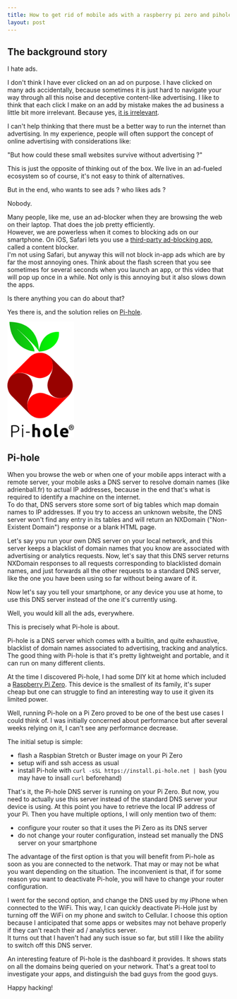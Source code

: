 ```yaml
---
title: How to get rid of mobile ads with a raspberry pi zero and pihole
layout: post
---
```


<!-- You can extract all of the variables in use from a Smarty template using a simple call to `*nix` grep with a trivial regex expression. Here is the command-

{% highlight bash %}
grep -o "\{\$[-_a-zA-Z0-9]*\}" my-template.tpl
{% endhighlight %} -->

## The background story

I hate ads.

I don't think I have ever clicked on an ad on purpose. I have clicked on many ads accidentally, because sometimes it is just hard to navigate your way through all this noise and deceptive content-like advertising. I like to think that each click I make on an add by mistake makes the ad business a little bit more irrelevant. Because yes, [it is irrelevant](https://thecorrespondent.com/100/the-new-dot-com-bubble-is-here-its-called-online-advertising).

I can't help thinking that there must be a better way to run the internet than advertising. In my experience, people will often support the concept of online advertising with considerations like: 

"But how could these small websites survive without advertising ?"

This is just the opposite of thinking out of the box. We live in an ad-fueled ecosystem so of course, it's not easy to think of alternatives.

But in the end, who wants to see ads ? who likes ads ?

Nobody.

Many people, like me, use an ad-blocker when they are browsing the web on their laptop. That does the job pretty efficiently.<br>
However, we are powerless when it comes to blocking ads on our smartphone. 
On iOS, Safari lets you use a [third-party ad-blocking app](https://www.lifewire.com/hate-ads-block-safari-iphone-2000778), called a content blocker. <br>I'm not using Safari, but anyway this will not block in-app ads which are by far the most annoying ones. Think about the flash screen that you see sometimes for several seconds when you launch an app, or this video that will pop up once in a while. Not only is this annoying but it also slows down the apps.

Is there anything you can do about that?

Yes there is, and the solution relies on [Pi-hole](https://pi-hole.net/).

<div class="center">
    <img src="/public/images/pi-hole-logo.svg" style="width: 30%; height: 30%">
</div>

## Pi-hole

When you browse the web or when one of your mobile apps interact with a remote server, your mobile asks a DNS server to resolve domain names (like adrienball.fr) to actual IP addresses, because in the end that's what is required to identify a machine on the internet.<br>
To do that, DNS servers store some sort of big tables which map domain names to IP addresses. If you try to access an unknown website, the DNS server won't find any entry in its tables and will return an NXDomain ("Non-Existent Domain") response or a blank HTML page.

Let's say you run your own DNS server on your local network, and this server keeps a blacklist of domain names that you know are associated with advertising or analytics requests. Now, let's say that this DNS server returns NXDomain responses to all requests corresponding to blacklisted domain names, and just forwards all the other requests to a standard DNS server, like the one you have been using so far without being aware of it.

Now let's say you tell your smartphone, or any device you use at home, to use this DNS server instead of the one it's currently using.

Well, you would kill all the ads, everywhere.

This is precisely what Pi-hole is about. 

Pi-hole is a DNS server which comes with a builtin, and quite exhaustive, blacklist of domain names associated to advertising, tracking and analytics.
The good thing with Pi-hole is that it's pretty lightweight and portable, and it can run on many different clients.

At the time I discovered Pi-hole, I had some DIY kit at home which included a [Raspberry Pi Zero](https://www.raspberrypi.org/products/raspberry-pi-zero/). This device is the smallest of its family, it's super cheap but one can struggle to find an interesting way to use it given its limited power.

Well, running Pi-hole on a Pi Zero proved to be one of the best use cases I could think of.
I was initially concerned about performance but after several weeks relying on it, I can't see any performance decrease.

The initial setup is simple: 
- flash a Raspbian Stretch or Buster image on your Pi Zero
- setup wifi and ssh access as usual
- install Pi-hole with ``curl -sSL https://install.pi-hole.net | bash`` (you may have to insall ``curl`` beforehand)

That's it, the Pi-hole DNS server is running on your Pi Zero. But now, you need to actually use this server instead of the standard DNS server your device is using. At this point you have to retrieve the local IP address of your Pi. Then you have multiple options, I will only mention two of them:

- configure your router so that it uses the Pi Zero as its DNS server
- do not change your router configuration, instead set manually the DNS server on your smartphone

The advantage of the first option is that you will benefit from Pi-hole as soon as you are connected to the network. That may or may not be what you want depending on the situation.
The inconvenient is that, if for some reason you want to deactivate Pi-hole, you will have to change your router configuration.

I went for the second option, and change the DNS used by my iPhone when connected to the WiFi. This way, I can quickly deactivate Pi-Hole just by turning off the WiFi on my phone and switch to Cellular.
I choose this option because I anticipated that some apps or websites may not behave properly if they can't reach their ad / analytics server.<br>
It turns out that I haven't had any such issue so far, but still I like the ability to switch off this DNS server.

An interesting feature of Pi-hole is the dashboard it provides. It shows stats on all the domains being queried on your network. That's a great tool to investigate your apps, and distinguish the bad guys from the good guys.

Happy hacking!